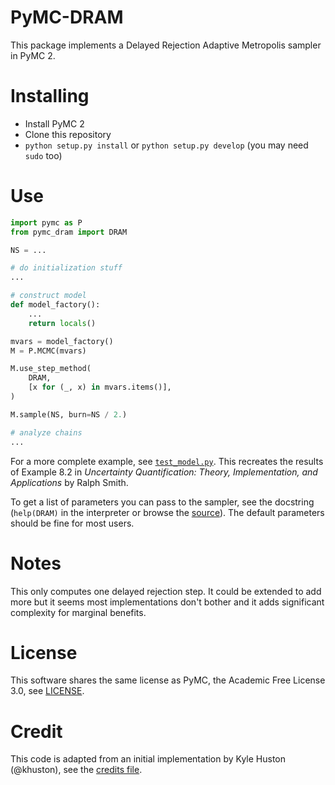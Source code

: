 PyMC-DRAM
=========

This package implements a Delayed Rejection Adaptive Metropolis sampler
in PyMC 2. 

Installing
==========

* Install PyMC 2
* Clone this repository
* `python setup.py install` or `python setup.py develop` (you may need `sudo` too)

Use
===

```python
import pymc as P
from pymc_dram import DRAM

NS = ...

# do initialization stuff
...

# construct model
def model_factory():
    ...
    return locals()

mvars = model_factory()
M = P.MCMC(mvars)

M.use_step_method(
    DRAM,
    [x for (_, x) in mvars.items()],
)

M.sample(NS, burn=NS / 2.)

# analyze chains
...
```

For a more complete example, see [`test_model.py`](test/test_model.py).
This recreates the results of Example 8.2 in *Uncertainty Quantification:
Theory, Implementation, and Applications* by Ralph Smith.

To get a list of parameters you can pass to the sampler, see the docstring
(`help(DRAM)` in the interpreter or browse the [source](pymc_dram/dram.py)).
The default parameters should be fine for most users.

Notes
=====

This only computes one delayed rejection step. It could be extended to
add more but it seems most implementations don't bother and it adds
significant complexity for marginal benefits.

License
=======

This software shares the same license as PyMC, the Academic Free License 3.0,
see [LICENSE](LICENSE).

Credit
======
This code is adapted from an initial implementation by Kyle Huston (@khuston),
see the [credits file](CREDITS.md). 
